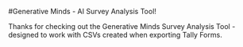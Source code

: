 #Generative Minds - AI Survey Analysis Tool!

Thanks for checking out the Generative Minds Survey Analysis Tool - designed to work with CSVs created when exporting Tally Forms.
